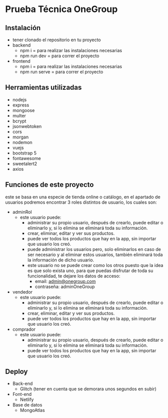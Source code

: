 # Prueba Técnica OneGroup 
 
## Instalación 
- tener clonado el repositorio en tu proyecto
- backend 
	 - npm i = para realizar las instalaciones necesarias
	 - npm run dev = para correr el proyecto
- frontend
	 - npm i = para realizar las instalaciones necesarias
	 - npm run serve = para correr el proyecto
 
## Herramientas utilizadas 
- nodejs
- express
- mongoose
- multer
- bcrypt
- jsonwebtoken
- cors
- morgan
- nodemon
- vuejs
- bootstrap 5
- fontawesome
- sweetalert2
- axios


## Funciones de este proyecto
este se basa en una especie de tienda online o catálogo, en el apartado de usuarios podremos encontrar 3 roles distintos de usuario, los cuales son:
- adminRol
	- este usuario puede:
		- administrar su propio usuario, después de crearlo, puede editar o eliminarlo y, si lo elimina se eliminará toda su información.
		- crear, eliminar, editar y ver sus productos.
		- puede ver todos los productos que hay en la app, sin importar que usuario los creó.
		- puede administrar los usuarios pero, solo eliminarlos en caso de ser necesario y al eliminar estos usuarios, también eliminará toda la información de dicho usuario.
		- este usuario no se puede crear como los otros puesto que la idea es que solo exista uno, para que puedas disfrutar de toda su funcionalidad, te dejare los datos de acceso:
			- email: admin@onegroup.com
			- contraseña: adminOneGroup
- vendedor
	- este usuario puede:
		- administrar su propio usuario, después de crearlo, puede editar o eliminarlo y, si lo elimina se eliminará toda su información.
		- crear, eliminar, editar y ver sus productos.
		- puede ver todos los productos que hay en la app, sin importar que usuario los creó.
- comprador
	- este usuario puede:
		- administrar su propio usuario, después de crearlo, puede editar o eliminarlo y, si lo elimina se eliminará toda su información.
		- puede ver todos los productos que hay en la app, sin importar que usuario los creó.

## Deploy
 - Back-end
 	- Glitch (tener en cuenta que se demorara unos segundos en subir)
 - Font-end
 	- Netlify
 - Base de datos
 	- MongoAtlas

